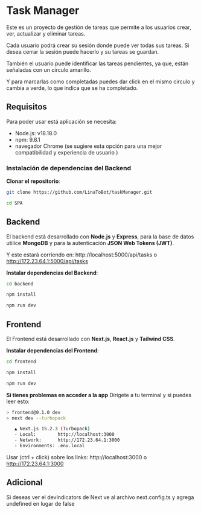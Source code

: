 # Task Manager

Este es un proyecto de gestión de tareas que permite a los usuarios crear, ver, actualizar y eliminar tareas.

Cada usuario podrá crear su sesión donde puede ver todas sus tareas. Si desea cerrar la sesión puede hacerlo y su tareas se guardan.

También el usuario puede identificar las tareas pendientes, ya que, están señaladas con un circulo amarillo.

Y para marcarlas como completadas puedes dar click en el mismo circulo y cambia a verde, lo que indica que se ha completado.

## Requisitos

Para poder usar está aplicación se necesita:

- Node.js: v18.18.0
- npm: 9.8.1
- navegador Chrome (se sugiere esta opción para una mejor compatibilidad y experiencia de usuario )

### Instalación de dependencias del Backend

**Clonar el repositorio**:

```bash
git clone https://github.com/LinaToBot/taskManager.git
```

```bash
cd SPA
```

## Backend

El backend está desarrollado con **Node.js** y **Express**, para la base de datos utilice **MongoDB** y para la autenticación **JSON Web Tokens (JWT)**.

Y este estará corriendo en: http://localhost:5000/api/tasks o http://172.23.64.1:5000/api/tasks

**Instalar dependencias del Backend**:

```bash
cd backend
```

```bash
npm install
```

```bash
npm run dev
```

## Frontend

El Frontend está desarrollado con **Next.js**, **React.js** y **Tailwind CSS**.

**Instalar dependencias del Frontend**:

```bash
cd frontend
```

```bash
npm install
```

```bash
npm run dev
```

**Si tienes problemas en acceder a la app**
Dirígete a tu terminal y si puedes leer esto:

```bash
> frontend@0.1.0 dev
> next dev --turbopack

   ▲ Next.js 15.2.3 (Turbopack)
   - Local:        http://localhost:3000
   - Network:      http://172.23.64.1:3000
   - Environments: .env.local
```

Usar (ctrl + click) sobre los links: http://localhost:3000 o http://172.23.64.1:3000

## Adicional

Si deseas ver el devIndicators de Next ve al archivo next.config.ts
y agrega undefined en lugar de false
